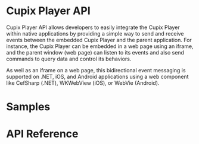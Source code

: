 # Cupix Player API
Cupix Player API allows developers to easily integrate the Cupix Player within native applications by providing a simple way to send and receive events between the embedded Cupix Player and the parent application. For instance, the Cupix Player can be embedded in a web page using an iframe, and the parent window (web page) can listen to its events and also send commands to query data and control its behaviors. 

As well as an iframe on a web page, this bidirectional event messaging is supported on .NET, iOS, and Android applications using a web component like CefSharp (.NET), WKWebView (iOS), or WebVie (Android).

# Samples
# API Reference
